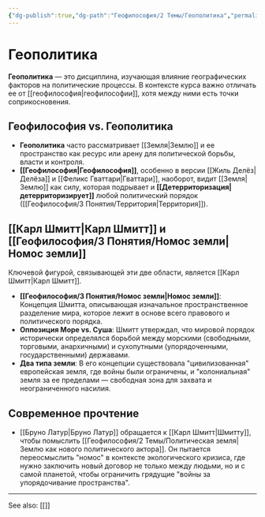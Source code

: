 ```yaml
---
{"dg-publish":true,"dg-path":"Геофилософия/2 Темы/Геополитика","permalink":"/geofilosofiya/2-temy/geopolitika/"}
---
```



# Геополитика

**Геополитика** — это дисциплина, изучающая влияние географических факторов на политические процессы. В контексте курса важно отличать ее от [[геофилософия\|геофилософии]], хотя между ними есть точки соприкосновения.

## Геофилософия vs. Геополитика
- **Геополитика** часто рассматривает [[Земля\|Землю]] и ее пространство как ресурс или арену для политической борьбы, власти и контроля.
- **[[Геофилософия\|Геофилософия]]**, особенно в версии [[Жиль Делёз\|Делёза]] и [[Феликс Гваттари\|Гваттари]], наоборот, видит [[Земля\|Землю]] как силу, которая подрывает и **[[Детерриторизация\|детерриторизирует]]** любой политический порядок ([[Геофилософия/3 Понятия/Территория\|Территория]]).

## [[Карл Шмитт\|Карл Шмитт]] и [[Геофилософия/3 Понятия/Номос земли\|Номос земли]]
Ключевой фигурой, связывающей эти две области, является [[Карл Шмитт\|Карл Шмитт]].
- **[[Геофилософия/3 Понятия/Номос земли\|Номос земли]]**: Концепция Шмитта, описывающая изначальное пространственное разделение мира, которое лежит в основе всего правового и политического порядка.
- **Оппозиция Море vs. Суша**: Шмитт утверждал, что мировой порядок исторически определялся борьбой между морскими (свободными, торговыми, анархичными) и сухопутными (упорядоченными, государственными) державами.
- **Два типа земли**: В его концепции существовала "цивилизованная" европейская земля, где войны были ограничены, и "колониальная" земля за ее пределами — свободная зона для захвата и неограниченного насилия.

## Современное прочтение
- [[Бруно Латур\|Бруно Латур]] обращается к [[Карл Шмитт\|Шмитту]], чтобы помыслить [[Геофилософия/2 Темы/Политическая земля\|Землю как нового политического актора]]. Он пытается переосмыслить "номос" в контексте экологического кризиса, где нужно заключить новый договор не только между людьми, но и с самой планетой, чтобы ограничить грядущие "войны за упорядочивание пространства".





---
See also:
[[]]
